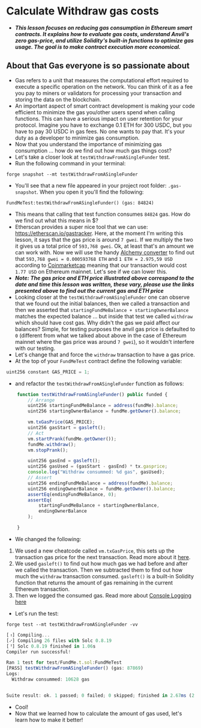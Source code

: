 # Calculate Withdraw gas costs
- ***This lesson focuses on reducing gas consumption in Ethereum smart contracts. It explains how to evaluate gas costs, understand Anvil's zero gas-price, and utilize Solidity's built-in functions to optimize gas usage. The goal is to make contract execution more economical.***

## About that Gas everyone is so passionate about
- Gas refers to a unit that measures the computational effort required to execute a specific operation on the network. You can think of it as a fee you pay to miners or validators for processing your transaction and storing the data on the blockchain.
- An important aspect of smart contract development is making your code efficient to minimize the gas you/other users spend when calling functions. This can have a serious impact on user retention for your protocol. Imagine you have to exchange 0.1 ETH for 300 USDC, but you have to pay 30 USDC in gas fees. No one wants to pay that. It's your duty as a developer to minimize gas consumption.
- Now that you understand the importance of minimizing gas consumption ... how do we find out how much gas things cost?
- Let's take a closer look at `testWithdrawFromASingleFunder` test.
- Run the following command in your terminal:
```
forge snapshot --mt testWithdrawFromASingleFunder
```

- You'll see that a new file appeared in your project root folder: `.gas-snapshot`. When you open it you'll find the following:
```
FundMeTest:testWithdrawFromASingleFunder() (gas: 84824)
```

- This means that calling that test function consumes `84824` gas. How do we find out what this means in \$?
- Etherscan provides a super nice tool that we can use: <https://etherscan.io/gastracker>. Here, at the moment I'm writing this lesson, it says that the gas price is around `7 gwei`. If we multiply the two it gives us a total price of `593,768 gwei`. Ok, at least that's an amount we can work with. Now we will use the handy [Alchemy converter](https://www.alchemy.com/gwei-calculator) to find out that `593,768 gwei = 0.000593768 ETH` and `1 ETH = 2.975,59 USD` according to [Coinmarketcap](https://coinmarketcap.com/) meaning that our transaction would cost `1.77 USD` on Ethereum mainnet. Let's see if we can lower this.
- ***Note: The gas price and ETH price illustrated above correspond to the date and time this lesson was written, these vary, please use the links presented above to find out the current gas and ETH price***
- Looking closer at the `testWithdrawFromASingleFunder` one can observe that we found out the initial balances, then we called a transaction and then we asserted that `startingFundMeBalance + startingOwnerBalance` matches the expected balance ... but inside that test we called `withdraw` which should have cost gas. Why didn't the gas we paid affect our balances? Simple, for testing purposes the anvil gas price is defaulted to `0` (different from what we talked about above in the case of Ethereum mainnet where the gas price was around `7 gwei`), so it wouldn't interfere with our testing.
- Let's change that and force the `withdraw` transaction to have a gas price.
- At the top of your `FundMeTest` contract define the following variable:

```javascript
uint256 constant GAS_PRICE = 1;
```

- and refactor the `testWithdrawFromASingleFunder` function as follows:

```javascript
    function testWithdrawFromASingleFunder() public funded {
        // Arrange
        uint256 startingFundMeBalance = address(fundMe).balance;
        uint256 startingOwnerBalance = fundMe.getOwner().balance;

        vm.txGasPrice(GAS_PRICE);
        uint256 gasStart = gasleft();
        // Act
        vm.startPrank(fundMe.getOwner());
        fundMe.withdraw();
        vm.stopPrank();

        uint256 gasEnd = gasleft();
        uint256 gasUsed = (gasStart - gasEnd) * tx.gasprice;
        console.log("Withdraw consummed: %d gas", gasUsed);
        // Assert
        uint256 endingFundMeBalance = address(fundMe).balance;
        uint256 endingOwnerBalance = fundMe.getOwner().balance;
        assertEq(endingFundMeBalance, 0);
        assertEq(
            startingFundMeBalance + startingOwnerBalance,
            endingOwnerBalance
        );

    }
```

- We changed the following:
1. We used a new cheatcode called `vm.txGasPrice`, this sets up the transaction gas price for the next transaction. Read more about it [here](https://book.getfoundry.sh/cheatcodes/tx-gas-price).
2. We used `gasleft()` to find out how much gas we had before and after we called the transaction. Then we subtracted them to find out how much the `withdraw` transaction consumed. `gasleft()` is a built-in Solidity function that returns the amount of gas remaining in the current Ethereum transaction.
3. Then we logged the consumed gas. Read more about [Console Logging here](https://book.getfoundry.sh/reference/forge-std/console-log)

- Let's run the test:
```
forge test --mt testWithdrawFromASingleFunder -vv
```

```javascript
[⠰] Compiling...
[⠔] Compiling 26 files with Solc 0.8.19
[⠘] Solc 0.8.19 finished in 1.06s
Compiler run successful!

Ran 1 test for test/FundMe.t.sol:FundMeTest
[PASS] testWithdrawFromASingleFunder() (gas: 87869)
Logs:
  Withdraw consummed: 10628 gas


Suite result: ok. 1 passed; 0 failed; 0 skipped; finished in 2.67ms (2.06ms CPU time)
```

- Cool!
- Now that we learned how to calculate the amount of gas used, let's learn how to make it better!
